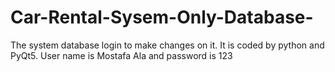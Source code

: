 # Car-Rental-Sysem-Only-Database-
The system database login to make changes on it. It is coded by python and PyQt5.
User name is Mostafa Ala and password is 123
